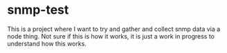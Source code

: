 # snmp-test

This is a project where I want to try and gather and collect snmp data via a node thing. Not sure if this is how it works, it is just a work in progress to understand how this works.
